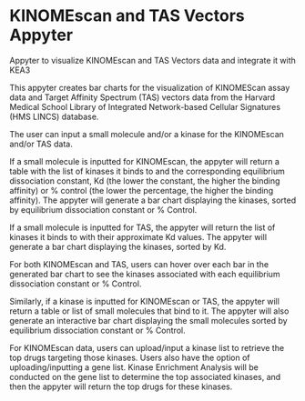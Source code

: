 # KINOMEscan and TAS Vectors Appyter
Appyter to visualize KINOMEscan and TAS Vectors data and integrate it with KEA3

This appyter creates bar charts for the visualization of KINOMEScan assay data and Target Affinity Spectrum (TAS) vectors data from the Harvard Medical School Library of Integrated Network-based Cellular Signatures (HMS LINCS) database.


The user can input a small molecule and/or a kinase for the KINOMEscan and/or TAS data. 


If a small molecule is inputted for KINOMEscan, the appyter will return a table with the list of kinases it binds to and the corresponding equilibrium dissociation constant, Kd (the lower the constant, the higher the binding affinity) or % control (the lower the percentage, the higher the binding affinity). The appyter will generate a bar chart displaying the kinases, sorted by equilibrium dissociation constant or % Control.


If a small molecule is inputted for TAS, the appyter will return the list of kinases it binds to with their approximate Kd values. The appyter will generate a bar chart displaying the kinases, sorted by Kd. 


For both KINOMEscan and TAS, users can hover over each bar in the generated bar chart to see the kinases associated with each equilibrium dissociation constant or % Control. 



Similarly, if a kinase is inputted for KINOMEscan or TAS, the appyter will return a table or list of small molecules that bind to it. The appyter will also generate an interactive bar chart displaying the small molecules sorted by equilibrium dissociation constant or % Control.

For KINOMEscan data, users can upload/input a kinase list to retrieve the top drugs targeting those kinases. Users also have the option of uploading/inputting a gene list. Kinase Enrichment Analysis will be conducted on the gene list to determine the top associated kinases, and then the appyter will return the top drugs for these kinases. 
